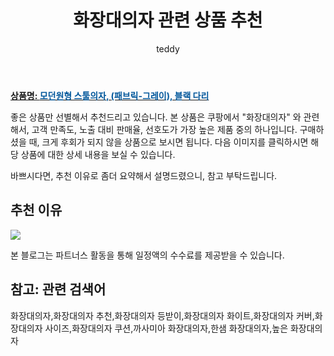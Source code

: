 ﻿---
layout: post
title:  "화장대의자 관련 상품 추천"
author: teddy
categories: [ 가구/인테리어 ]
tags: [화장대의자,화장대의자 추천,화장대의자 등받이,화장대의자 화이트,화장대의자 커버,화장대의자 사이즈,화장대의자 쿠션,까사미아 화장대의자,한샘 화장대의자,높은 화장대의자]
image: https://static.coupangcdn.com/image/vendor_inventory/984a/6d88c8af62cd2ed1d8524f3f8182943677944e2d638de395462f74fc3388.jpg 
description: "쿠팡에서 화장대의자 관련 상품으로 가장 고객 선호도가 높은 제품 중 하나입니다."
---

<a href="https://link.coupang.com/re/AFFSDP?lptag=AF3256674&pageKey=5587361148&itemId=8949086681&vendorItemId=76235619446&traceid=V0-153-a9a33a505861a59c"><b>상품명: <font color='#01579B'>모던원형 스툴의자, (패브릭-그레이), 블랙 다리</font></b></a>

좋은 상품만 선별해서 추천드리고 있습니다.
본 상품은 쿠팡에서 "화장대의자" 와 관련해서, 고객 만족도, 노출 대비 판매율, 선호도가 가장 높은 제품 중의 하나입니다.
구매하셨을 때, 크게 후회가 되지 않을 상품으로 보시면 됩니다. 
다음 이미지를 클릭하시면 해당 상품에 대한 상세 내용을 보실 수 있습니다.

바쁘시다면, 추천 이유로 좀더 요약해서 설명드렸으니, 참고 부탁드립니다.

## 추천 이유 

<a href="https://link.coupang.com/re/AFFSDP?lptag=AF3256674&pageKey=5587361148&itemId=8949086681&vendorItemId=76235619446&traceid=V0-153-a9a33a505861a59c"><img src="https://thumbnail7.coupangcdn.com/thumbnails/remote/q89/image/vendor_inventory/f8f1/28f3ce5745b64ba92d4217a539f3b64191d113921153e534e2caf390f18b.jpg"></a> 

본 블로그는 파트너스 활동을 통해 일정액의 수수료를 제공받을 수 있습니다.

## 참고: 관련 검색어    
화장대의자,화장대의자 추천,화장대의자 등받이,화장대의자 화이트,화장대의자 커버,화장대의자 사이즈,화장대의자 쿠션,까사미아 화장대의자,한샘 화장대의자,높은 화장대의자